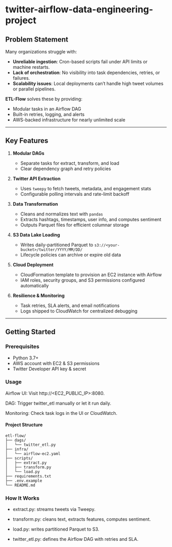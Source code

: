 # twitter-airflow-data-engineering-project

## Problem Statement

Many organizations struggle with:
- **Unreliable ingestion**: Cron-based scripts fail under API limits or machine restarts.
- **Lack of orchestration**: No visibility into task dependencies, retries, or failures.
- **Scalability issues**: Local deployments can’t handle high tweet volumes or parallel pipelines.

**ETL-Flow** solves these by providing:
- Modular tasks in an Airflow DAG
- Built-in retries, logging, and alerts
- AWS-backed infrastructure for nearly unlimited scale

---

## Key Features

1. **Modular DAGs**  
   - Separate tasks for extract, transform, and load  
   - Clear dependency graph and retry policies  

2. **Twitter API Extraction**  
   - Uses `tweepy` to fetch tweets, metadata, and engagement stats  
   - Configurable polling intervals and rate-limit backoff  

3. **Data Transformation**  
   - Cleans and normalizes text with `pandas`  
   - Extracts hashtags, timestamps, user info, and computes sentiment  
   - Outputs Parquet files for efficient columnar storage  

4. **S3 Data Lake Loading**  
   - Writes daily-partitioned Parquet to `s3://<your-bucket>/twitter/YYYY/MM/DD/`  
   - Lifecycle policies can archive or expire old data  

5. **Cloud Deployment**  
   - CloudFormation template to provision an EC2 instance with Airflow  
   - IAM roles, security groups, and S3 permissions configured automatically  

6. **Resilience & Monitoring**  
   - Task retries, SLA alerts, and email notifications  
   - Logs shipped to CloudWatch for centralized debugging  

---



## Getting Started

### Prerequisites

- Python 3.7+  
- AWS account with EC2 & S3 permissions  
- Twitter Developer API key & secret  

### Usage
Airflow UI: Visit http://<EC2_PUBLIC_IP>:8080.

DAG: Trigger twitter_etl manually or let it run daily.

Monitoring: Check task logs in the UI or CloudWatch.

#### Project Structure
```
etl-flow/
├── dags/
│   └── twitter_etl.py
├── infra/
│   └── airflow-ec2.yaml
├── scripts/
│   ├── extract.py
│   ├── transform.py
│   └── load.py
├── requirements.txt
├── .env.example
└── README.md

```

### How It Works
- extract.py: streams tweets via Tweepy.

- transform.py: cleans text, extracts features, computes sentiment.

- load.py: writes partitioned Parquet to S3.

- twitter_etl.py: defines the Airflow DAG with retries and SLA.




   
